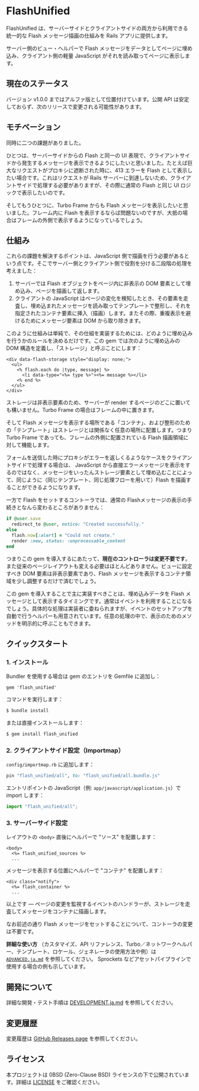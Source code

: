 # FlashUnified

FlashUnified は、サーバーサイドとクライアントサイドの両方から利用できる統一的な Flash メッセージ描画の仕組みを Rails アプリに提供します。

サーバー側のビュー・ヘルパーで Flash メッセージをデータとしてページに埋め込み、クライアント側の軽量 JavaScript がそれを読み取ってページに表示します。

## 現在のステータス

バージョン v1.0.0 まではアルファ版として位置付けています。公開 API は安定しておらず、次のリリースで変更される可能性があります。

## モチベーション

同時に二つの課題がありました。

ひとつは、サーバーサイドからの Flash と同一の UI 表現で、クライアントサイドから発生するメッセージを表示できるようにしたいと思いました。たとえば巨大なリクエストがプロキシに遮断された時に、413 エラーを Flash として表示したい場合です。これはリクエストが Rails サーバーに到達しないため、クライアントサイドで処理する必要がありますが、その際に通常の Flash と同じ UI ロジックで表示したいのです。

そしてもうひとつに、Turbo Frame からも Flash メッセージを表示したいと思いました。フレーム内に Flash を表示するならば問題ないのですが、大抵の場合はフレームの外側で表示するようになっているでしょう。

## 仕組み

これらの課題を解決するポイントは、JavaScript 側で描画を行う必要があるという点です。そこでサーバー側とクライアント側で役割を分ける二段階の処理を考えました：

1. サーバーでは Flash オブジェクトをページ内に非表示の DOM 要素として埋め込み、ページを描画して返します。
2. クライアントの JavaScript はページの変化を検知したとき、その要素を走査し、埋め込まれたメッセージを読み取ってテンプレートで整形し、それを指定されたコンテナ要素に挿入（描画）します。またその際、重複表示を避けるためにメッセージ要素は DOM から取り除きます。

このように仕組みは単純で、その仕組を実装するためには、どのように埋め込みを行うかのルールを決めるだけです。この gem では次のように埋め込みの DOM 構造を定義し、「ストレージ」と呼ぶことにします：
```erb
<div data-flash-storage style="display: none;">
  <ul>
    <% flash.each do |type, message| %>
      <li data-type="<%= type %>"><%= message %></li>
    <% end %>
  </ul>
</div>
```

ストレージは非表示要素のため、サーバーが render するページのどこに置いても構いません。Turbo Frame の場合はフレームの中に置きます。

そして Flash メッセージを表示する場所である「コンテナ」、および整形のための「テンプレート」はストレージとは関係なく任意の場所に配置します。つまり Turbo Frame であっても、フレームの外側に配置されている Flash 描画領域に対して機能します。

フォームを送信した時にプロキシがエラーを返しくるようなケースをクライアントサイドで処理する場合は、 JavaScript から直接エラーメッセージを表示をするのではなく、メッセージをいったんストレージ要素として埋め込むことによって、同じように（同じテンプレート、同じ処理フローを用いて）Flash を描画することができるようになります。

一方で Flash をセットするコントーラでは、通常の Flashメッセージの表示の手続きとなんら変わるところがありません：
```ruby
if @user.save
  redirect_to @user, notice: "Created successfully."
else
  flash.now[:alert] = "Could not create."
  render :new, status: :unprocessable_content
end
```

つまりこの gem を導入するにあたって、**現在のコントローラは変更不要です**。また従来のページレイアウトも変える必要はほとんどありません。ビューに設定すべき DOM 要素は非表示要素であり、Flash メッセージを表示するコンテナ領域を少し調整するだけで済むでしょう。

この gem を導入することで主に実装すべきことは、埋め込みデータを Flash メッセージとして表示するタイミングです。通常はイベントを利用することになるでしょう。具体的な処理は実装者に委ねられますが、イベントのセットアップを自動で行うヘルパーも用意されています。任意の処理の中で、表示のためのメソッドを明示的に呼ぶこともできます。

## クイックスタート

### 1. インストール

Bundler を使用する場合は gem のエントリを Gemfile に追加し：
```
gem 'flash_unified'
```

コマンドを実行します：
```sh
$ bundle install
```

または直接インストールします：
```sh
$ gem install flash_unified
```

### 2. クライアントサイド設定（Importmap）

`config/importmap.rb` に追加します：
```ruby
pin "flash_unified/all", to: "flash_unified/all.bundle.js"
```

エントリポイントの JavaScript（例: `app/javascript/application.js`）で import します：
```js
import "flash_unified/all";
```

### 3. サーバーサイド設定

レイアウトの `<body>` 直後にヘルパーで "ソース" を配置します：
```erb
<body>
  <%= flash_unified_sources %>
  ...
```

メッセージを表示する位置にヘルパーで "コンテナ" を配置します：
```erb
<div class="notify">
  <%= flash_container %>
  ...
```

以上です — ページの変更を監視するイベントのハンドラーが、ストレージを走査してメッセージをコンテナに描画します。

なお前述の通り Flash メッセージをセットすることについて、コントーラの変更は不要です。

**詳細な使い方** （カスタマイズ、API リファレンス、Turbo／ネットワークヘルパー、テンプレート、ロケール、ジェネレータの使用方法や例）は [`ADVANCED.ja.md`](ADVANCED.ja.md) を参照してください。 Sprockets などアセットパイプラインで使用する場合の例も示しています。

## 開発について

詳細な開発・テスト手順は [DEVELOPMENT.ja.md](DEVELOPMENT.ja.md) を参照してください。

## 変更履歴

変更履歴は [GitHub Releases page](https://github.com/hiroaki/flash-unified/releases) を参照してください。

## ライセンス

本プロジェクトは 0BSD (Zero-Clause BSD) ライセンスの下で公開されています。詳細は [LICENSE](LICENSE) をご確認ください。
